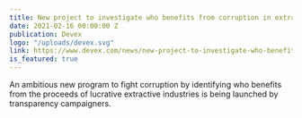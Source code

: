 ```yaml
---
title: New project to investigate who benefits from corruption in extractive industries
date: 2021-02-16 00:00:00 Z
publication: Devex
logo: "/uploads/devex.svg"
link: https://www.devex.com/news/new-project-to-investigate-who-benefits-from-corruption-in-extractive-industries-99164
is_featured: true
---
```


An ambitious new program to fight corruption by identifying who benefits from the proceeds of lucrative extractive industries is being launched by transparency campaigners.